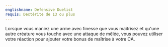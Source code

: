 ```yaml
---
englishname: Defensive Duelist
requis: Dextérite de 13 ou plus
---
```

Lorsque vous maniez une arme avec finesse que vous maîtrisez et qu'une autre créature vous touche avec une attaque de mêlée, vous pouvez utiliser votre réaction pour ajouter votre bonus de maîtrise à votre CA.
